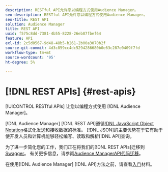```yaml
---
description: RESTful API允许您以编程方式使用Audience Manager。
seo-description: RESTful API允许您以编程方式使用Audience Manager。
seo-title: REST API
solution: Audience Manager
title: REST API
uuid: f575c8dd-7381-4b55-8228-26eb87fbef64
feature: API
exl-id: 2c5d0567-9d48-48b5-b261-2b00a3070b2f
source-git-commit: 4d3c859cc4dc5294286680b0e63c287e0409f7fd
workflow-type: tm+mt
source-wordcount: '95'
ht-degree: 5%

---
```


# [!DNL REST APIs] {#rest-apis}

[!UICONTROL RESTful APIs] 让您以编程方式使用 [!DNL Audience Manager]。

[!DNL Audience Manager] [!DNL REST API]遵循[!DNL JavaScript Object Notation]([JSON](https://www.json.org/))格式化发送和接收数据的标准。 [!DNL JSON]的主要优势在于它有助于使开发人员和计算机能够轻松编写、读取和解析[!DNL API]查询。

为了进一步简化您的工作，我们正在将我们的[!DNL REST APIs]迁移到[Swagger](https://swagger.io/solutions/api-documentation/)。 有关更多信息，请参阅[Audience ManagerAPI代码迁移](/help/using/api/api-swagger-migration.md)。

在使用[!DNL Audience Manager] [!DNL API]方法之前，请查看[入门](../../api/rest-api-main/aam-api-getting-started.md#getting-started-with-rest-apis)材料。
